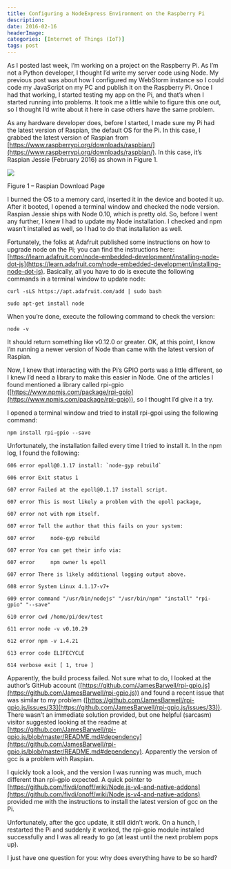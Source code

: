 ```yaml
---
title: Configuring a NodeExpress Environment on the Raspberry Pi
description: 
date: 2016-02-16
headerImage: 
categories: [Internet of Things (IoT)]
tags: post
---
```


As I posted last week, I’m working on a project on the Raspberry Pi. As I’m not a Python developer, I thought I’d write my server code using Node. My previous post was about how I configured my WebStorm instance so I could code my JavaScript on my PC and publish it on the Raspberry Pi. Once I had that working, I started testing my app on the Pi, and that’s when I started running into problems. It took me a little while to figure this one out, so I thought I’d write about it here in case others have the same problem.

As any hardware developer does, before I started, I made sure my Pi had the latest version of Raspian, the default OS for the Pi. In this case, I grabbed the latest version of Raspian from [https://www.raspberrypi.org/downloads/raspbian/](https://www.raspberrypi.org/downloads/raspbian/). In this case, it’s Raspian Jessie (February 2016) as shown in Figure 1.

![](/images/stories/2016/pi-node-express-1_640.png)

Figure 1 – Raspian Download Page

I burned the OS to a memory card, inserted it in the device and booted it up. After it booted, I opened a terminal window and checked the node version. Raspian Jessie ships with Node 0.10, which is pretty old. So, before I went any further, I knew I had to update my Node installation. I checked and npm wasn’t installed as well, so I had to do that installation as well.

Fortunately, the folks at Adafruit published some instructions on how to upgrade node on the Pi; you can find the instructions here: [https://learn.adafruit.com/node-embedded-development/installing-node-dot-js](https://learn.adafruit.com/node-embedded-development/installing-node-dot-js). Basically, all you have to do is execute the following commands in a terminal window to update node:

`curl -sLS https://apt.adafruit.com/add | sudo bash`

`sudo apt-get install node`

When you’re done, execute the following command to check the version:

`node -v`

It should return something like v0.12.0 or greater. OK, at this point, I know I’m running a newer version of Node than came with the latest version of Raspian.

Now, I knew that interacting with the Pi’s GPIO ports was a little different, so I knew I’d need a library to make this easier in Node. One of the articles I found mentioned a library called rpi-gpio ([https://www.npmjs.com/package/rpi-gpio](https://www.npmjs.com/package/rpi-gpio)), so I thought I’d give it a try.

I opened a terminal window and tried to install rpi-gpoi using the following command:

`npm install rpi-gpio --save`

Unfortunately, the installation failed every time I tried to install it. In the npm log, I found the following:

`` 606 error epoll@0.1.17 install: `node-gyp rebuild` ``

`606 error Exit status 1`

`607 error Failed at the epoll@0.1.17 install script.`

`607 error This is most likely a problem with the epoll package,`

`607 error not with npm itself.`

`607 error Tell the author that this fails on your system:`

`607 error     node-gyp rebuild`

`607 error You can get their info via:`

`607 error     npm owner ls epoll`

`607 error There is likely additional logging output above.`

`608 error System Linux 4.1.17-v7+`

`609 error command "/usr/bin/nodejs" "/usr/bin/npm" "install" "rpi-gpio" "--save"`

`610 error cwd /home/pi/dev/test`

`611 error node -v v0.10.29`

`612 error npm -v 1.4.21`

`613 error code ELIFECYCLE`

`614 verbose exit [ 1, true ]`  
  

Apparently, the build process failed. Not sure what to do, I looked at the author’s GitHub account ([https://github.com/JamesBarwell/rpi-gpio.js](https://github.com/JamesBarwell/rpi-gpio.js)) and found a recent issue that was similar to my problem ([https://github.com/JamesBarwell/rpi-gpio.js/issues/33](https://github.com/JamesBarwell/rpi-gpio.js/issues/33)). There wasn’t an immediate solution provided, but one helpful (sarcasm) visitor suggested looking at the readme at [https://github.com/JamesBarwell/rpi-gpio.js/blob/master/README.md#dependency](https://github.com/JamesBarwell/rpi-gpio.js/blob/master/README.md#dependency). Apparently the version of gcc is a problem with Raspian.

I quickly took a look, and the version I was running was much, much different than rpi-gpio expected. A quick pointer to [https://github.com/fivdi/onoff/wiki/Node.js-v4-and-native-addons](https://github.com/fivdi/onoff/wiki/Node.js-v4-and-native-addons) provided me with the instructions to install the latest version of gcc on the Pi.

Unfortunately, after the gcc update, it still didn’t work. On a hunch, I restarted the Pi and suddenly it worked, the rpi-gpio module installed successfully and I was all ready to go (at least until the next problem pops up).

I just have one question for you: why does everything have to be so hard?